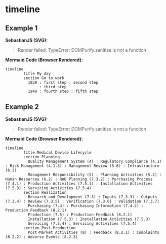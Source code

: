 # timeline

## Example 1

**SebastianJS (SVG):**

> Render failed: TypeError: DOMPurify.sanitize is not a function

**Mermaid Code (Browser Rendered):**

```mermaid
timeline
        title My day
        section Go to work
          1930 : first step : second step
               : third step
          1940 : fourth step : fifth step
```

## Example 2

**SebastianJS (SVG):**

> Render failed: TypeError: DOMPurify.sanitize is not a function

**Mermaid Code (Browser Rendered):**

```mermaid
timeline
        title Medical Device Lifecycle
        section Planning
          Quality Management System (4) : Regulatory Compliance (4.1) : Risk Management (4.1.3) : Management Review (5.6) : Infrastructure (6.3)
          Management Responsibility (5) : Planning Activities (5.2) : Human Resources (6.2) : RnD Planning (7.3.2) : Purchasing Process (7.4.1) : Production Activities (7.5.1) : Installation Activities (7.5.3) : Servicing Activities (7.5.4)
        section Realization
          Research and Development (7.3) : Inputs (7.3.3) : Outputs (7.3.4) : Review (7.3.5) : Verification (7.3.6) : Validation (7.3.7)
          Purchasing (7.4) : Purchasing Information (7.4.2) : Production Feedback (8.2.1)
          Production (7.5) : Production Feedback (8.2.1)
          Installation (7.5.3) : Installation Activities (7.5.3)
          Servicing (7.5.4) : Servicing Activities (7.5.4)
        section Post-Production
          Post-Market Activities (8) : Feedback (8.2.1) : Complaints (8.2.2) : Adverse Events (8.2.3)
```

